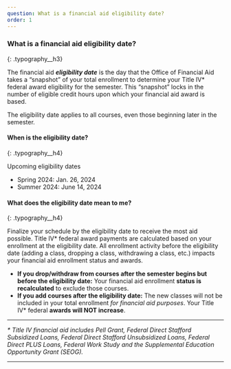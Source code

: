 ```yaml
---
question: What is a financial aid eligibility date?
order: 1
---
```

### What is a financial aid eligibility date?
{: .typography__h3}

The financial aid ***eligibility date*** is the day that the Office of Financial Aid takes a “snapshot” of your total enrollment to determine your Title IV\* federal award eligibility for the semester. This “snapshot” locks in the number of eligible credit hours upon which your financial aid award is based.

The eligibility date applies to all courses, even those beginning later in the semester.

#### When is the eligibility date?
{: .typography__h4}

Upcoming eligibility dates

* Spring 2024: Jan. 26, 2024
* Summer 2024: June 14, 2024

#### What does the eligibility date mean to me?
{: .typography__h4}

Finalize your schedule by the eligibility date to receive the most aid possible. Title IV\* federal award payments are calculated based on your enrollment at the eligibility date. All enrollment activity before the eligibility date (adding a class, dropping a class, withdrawing a class, etc.) impacts your financial aid enrollment status and awards.

* **If you drop/withdraw from courses after the semester begins but before the eligibility date:** Your financial aid enrollment **status is recalculated** to exclude those courses.
* **If you add courses after the eligibility date:** The new classes will not be included in your total enrollment *for financial aid purposes*. Your Title IV\* federal **awards will NOT increase**.

---

*\* Title IV financial aid includes Pell Grant, Federal Direct Stafford Subsidized Loans, Federal Direct Stafford Unsubsidized Loans, Federal Direct PLUS Loans, Federal Work Study and the Supplemental Education Opportunity Grant (SEOG).​​*

---
